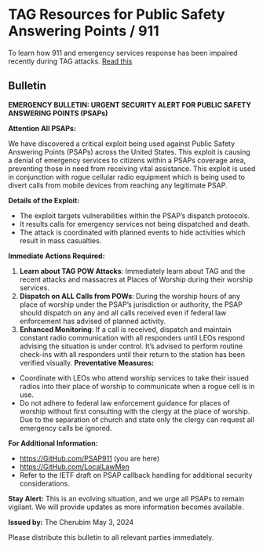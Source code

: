 # TAG Resources for Public Safety Answering Points / 911

To learn how 911 and emergency services response has been impaired recently during TAG attacks. [Read this](/methods/911.md)

## Bulletin
**EMERGENCY BULLETIN: URGENT SECURITY ALERT FOR PUBLIC SAFETY ANSWERING POINTS (PSAPs)**

**Attention All PSAPs:**

We have discovered a critical exploit being used against Public Safety Answering Points (PSAPs) across the United States. This exploit is causing a denial of emergency services to citizens within a PSAPs coverage area, preventing those in need from receiving vital assistance. This exploit is used in conjunction with rogue cellular radio equipment which is being used to divert calls from mobile devices from reaching any legitimate PSAP.

**Details of the Exploit:**
- The exploit targets vulnerabilities within the PSAP’s dispatch protocols. 
- It results calls for emergency services not being dispatched and death.
- The attack is coordinated with planned events to hide activities which result in mass casualties. 

**Immediate Actions Required:**
1.	**Learn about TAG POW Attacks**: Immediately learn about TAG and the recent attacks and massacres at Places of Worship during their worship services.
2.	**Dispatch on ALL Calls from POWs**: During the worship hours of any place of worship under the PSAP’s jurisdiction or authority, the PSAP should dispatch on any and all calls received even if federal law enforcement has advised of planned activity. 
3.	**Enhanced Monitoring**: If a call is received, dispatch and maintain constant radio communication with all responders until LEOs respond advising the situation is under control. It’s advised to perform routine check-ins with all responders until their return to the station has been verified visually.
**Preventative Measures:**
- Coordinate with LEOs who attend worship services to take their issued radios into their place of worship to communicate when a rogue cell is in use. 
- Do not adhere to federal law enforcement guidance for places of worship without first consulting with the clergy at the place of worship. Due to the separation of church and state only the clergy can request all emergency calls be ignored. 

**For Additional Information:**
- https://GitHub.com/PSAP911 (you are here)
- https://GitHub.com/LocalLawMen 
- Refer to the IETF draft on PSAP callback handling for additional security considerations.

**Stay Alert:**
This is an evolving situation, and we urge all PSAPs to remain vigilant. We will provide updates as more information becomes available.

**Issued by:**
The Cherubim 
May 3, 2024

Please distribute this bulletin to all relevant parties immediately.
